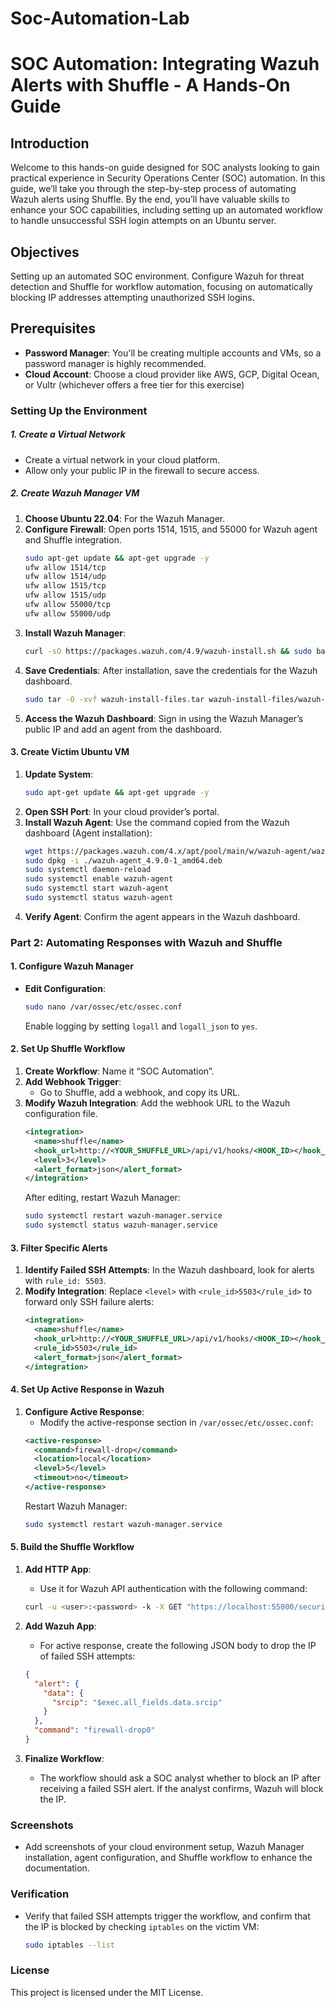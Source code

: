 # Soc-Automation-Lab

# SOC Automation: Integrating Wazuh Alerts with Shuffle - A Hands-On Guide

## Introduction
Welcome to this hands-on guide designed for SOC analysts looking to gain practical experience in Security Operations Center (SOC) automation. In this guide, we’ll take you through the step-by-step process of automating Wazuh alerts using Shuffle. By the end, you’ll have valuable skills to enhance your SOC capabilities, including setting up an automated workflow to handle unsuccessful SSH login attempts on an Ubuntu server.

## Objectives
Setting up an automated SOC environment. Configure Wazuh for threat detection and Shuffle for workflow automation, focusing on automatically blocking IP addresses attempting unauthorized SSH logins.

## Prerequisites
- **Password Manager**: You'll be creating multiple accounts and VMs, so a password manager is highly recommended.
- **Cloud Account**: Choose a cloud provider like AWS, GCP, Digital Ocean, or Vultr (whichever offers a free tier for this exercise)

### Setting Up the Environment

##### 1. Create a Virtual Network
- Create a virtual network in your cloud platform.
- Allow only your public IP in the firewall to secure access.

##### 2. Create Wazuh Manager VM
1. **Choose Ubuntu 22.04**: For the Wazuh Manager.
2. **Configure Firewall**: Open ports 1514, 1515, and 55000 for Wazuh agent and Shuffle integration.
    ```bash
    sudo apt-get update && apt-get upgrade -y
    ufw allow 1514/tcp
    ufw allow 1514/udp
    ufw allow 1515/tcp
    ufw allow 1515/udp
    ufw allow 55000/tcp
    ufw allow 55000/udp
    ```
3. **Install Wazuh Manager**:
    ```bash
    curl -sO https://packages.wazuh.com/4.9/wazuh-install.sh && sudo bash ./wazuh-install.sh -a
    ```
4. **Save Credentials**: After installation, save the credentials for the Wazuh dashboard.
    ```bash
    sudo tar -O -xvf wazuh-install-files.tar wazuh-install-files/wazuh-passwords.txt
    ```
5. **Access the Wazuh Dashboard**: Sign in using the Wazuh Manager’s public IP and add an agent from the dashboard.

#### 3. Create Victim Ubuntu VM
1. **Update System**:
    ```bash
    sudo apt-get update && apt-get upgrade -y
    ```
2. **Open SSH Port**: In your cloud provider’s portal.
3. **Install Wazuh Agent**: Use the command copied from the Wazuh dashboard (Agent installation):
    ```bash
    wget https://packages.wazuh.com/4.x/apt/pool/main/w/wazuh-agent/wazuh-agent_4.9.0-1_amd64.deb
    sudo dpkg -i ./wazuh-agent_4.9.0-1_amd64.deb
    sudo systemctl daemon-reload
    sudo systemctl enable wazuh-agent
    sudo systemctl start wazuh-agent
    sudo systemctl status wazuh-agent
    ```
4. **Verify Agent**: Confirm the agent appears in the Wazuh dashboard.

### Part 2: Automating Responses with Wazuh and Shuffle

#### 1. Configure Wazuh Manager
- **Edit Configuration**:
    ```bash
    sudo nano /var/ossec/etc/ossec.conf
    ```
    Enable logging by setting `logall` and `logall_json` to `yes`.

#### 2. Set Up Shuffle Workflow
1. **Create Workflow**: Name it “SOC Automation”.
2. **Add Webhook Trigger**: 
   - Go to Shuffle, add a webhook, and copy its URL.
3. **Modify Wazuh Integration**: Add the webhook URL to the Wazuh configuration file.
    ```xml
    <integration>
      <name>shuffle</name>
      <hook_url>http://<YOUR_SHUFFLE_URL>/api/v1/hooks/<HOOK_ID></hook_url>
      <level>3</level>
      <alert_format>json</alert_format>
    </integration>
    ```
    After editing, restart Wazuh Manager:
    ```bash
    sudo systemctl restart wazuh-manager.service
    sudo systemctl status wazuh-manager.service
    ```

#### 3. Filter Specific Alerts
1. **Identify Failed SSH Attempts**: In the Wazuh dashboard, look for alerts with `rule_id: 5503`.
2. **Modify Integration**: Replace `<level>` with `<rule_id>5503</rule_id>` to forward only SSH failure alerts:
    ```xml
    <integration>
      <name>shuffle</name>
      <hook_url>http://<YOUR_SHUFFLE_URL>/api/v1/hooks/<HOOK_ID></hook_url>
      <rule_id>5503</rule_id>
      <alert_format>json</alert_format>
    </integration>
    ```

#### 4. Set Up Active Response in Wazuh
1. **Configure Active Response**:
    - Modify the active-response section in `/var/ossec/etc/ossec.conf`:
    ```xml
    <active-response>
      <command>firewall-drop</command>
      <location>local</location>
      <level>5</level>
      <timeout>no</timeout>
    </active-response>
    ```
    Restart Wazuh Manager:
    ```bash
    sudo systemctl restart wazuh-manager.service
    ```

#### 5. Build the Shuffle Workflow
1. **Add HTTP App**: 
   - Use it for Wazuh API authentication with the following command:
    ```bash
    curl -u <user>:<password> -k -X GET "https://localhost:55000/security/user/authenticate?raw=true"
    ```
2. **Add Wazuh App**:
    - For active response, create the following JSON body to drop the IP of failed SSH attempts:
    ```json
    {
      "alert": {
        "data": {
          "srcip": "$exec.all_fields.data.srcip"
        }
      },
      "command": "firewall-drop0"
    }
    ```

3. **Finalize Workflow**:
    - The workflow should ask a SOC analyst whether to block an IP after receiving a failed SSH alert. If the analyst confirms, Wazuh will block the IP.

### Screenshots
- Add screenshots of your cloud environment setup, Wazuh Manager installation, agent configuration, and Shuffle workflow to enhance the documentation.

### Verification
- Verify that failed SSH attempts trigger the workflow, and confirm that the IP is blocked by checking `iptables` on the victim VM:
    ```bash
    sudo iptables --list
    ```

### License
This project is licensed under the MIT License.
